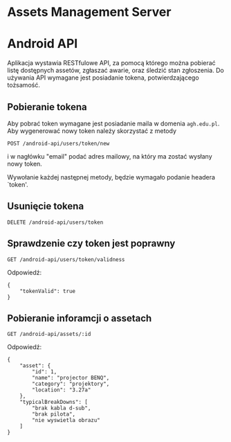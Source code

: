 Assets Management Server
=========================

# Android API

Aplikacja wystawia RESTfulowe API, za pomocą którego można pobierać listę dostępnych assetów, zgłaszać awarie, oraz śledzić stan zgłoszenia. Do używania API wymagane jest posiadanie tokena, potwierdzającego tożsamość. 

## Pobieranie tokena
Aby pobrać token wymagane jest posiadanie maila w domenia `agh.edu.pl`. Aby wygenerować nowy token należy skorzystać z metody
```
POST /android-api/users/token/new
```
i w nagłówku "email" podać adres mailowy, na który ma zostać wysłany nowy token.

Wywołanie każdej następnej metody, będzie wymagało podanie headera `token'.

## Usunięcie tokena
```
DELETE /android-api/users/token                  
```

## Sprawdzenie czy token jest poprawny
```
GET /android-api/users/token/validness
```
Odpowiedź:
```
{
    "tokenValid": true
}
```

## Pobieranie inforamcji o assetach
```
GET /android-api/assets/:id  
```

Odpowiedź:
```
{
    "asset": {
        "id": 1,
        "name": "projector BENQ",
        "category": "projektory",
        "location": "3.27a"
    },
    "typicalBreakDowns": [
        "brak kabla d-sub",
        "brak pilota",
        "nie wyswietla obrazu"
    ]
}
```
